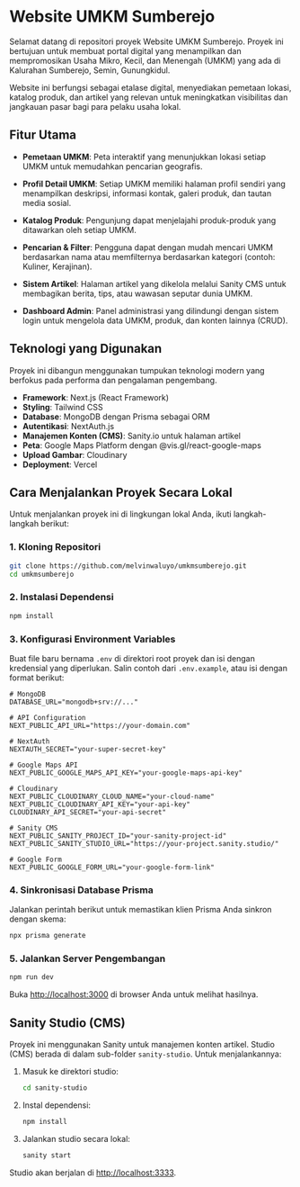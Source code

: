 # Website UMKM Sumberejo

Selamat datang di repositori proyek Website UMKM Sumberejo. Proyek ini bertujuan untuk membuat portal digital yang menampilkan dan mempromosikan Usaha Mikro, Kecil, dan Menengah (UMKM) yang ada di Kalurahan Sumberejo, Semin, Gunungkidul.

Website ini berfungsi sebagai etalase digital, menyediakan pemetaan lokasi, katalog produk, dan artikel yang relevan untuk meningkatkan visibilitas dan jangkauan pasar bagi para pelaku usaha lokal.

## Fitur Utama

- **Pemetaan UMKM**: Peta interaktif yang menunjukkan lokasi setiap UMKM untuk memudahkan pencarian geografis.

- **Profil Detail UMKM**: Setiap UMKM memiliki halaman profil sendiri yang menampilkan deskripsi, informasi kontak, galeri produk, dan tautan media sosial.

- **Katalog Produk**: Pengunjung dapat menjelajahi produk-produk yang ditawarkan oleh setiap UMKM.

- **Pencarian & Filter**: Pengguna dapat dengan mudah mencari UMKM berdasarkan nama atau memfilternya berdasarkan kategori (contoh: Kuliner, Kerajinan).

- **Sistem Artikel**: Halaman artikel yang dikelola melalui Sanity CMS untuk membagikan berita, tips, atau wawasan seputar dunia UMKM.

- **Dashboard Admin**: Panel administrasi yang dilindungi dengan sistem login untuk mengelola data UMKM, produk, dan konten lainnya (CRUD).

## Teknologi yang Digunakan

Proyek ini dibangun menggunakan tumpukan teknologi modern yang berfokus pada performa dan pengalaman pengembang.

- **Framework**: Next.js (React Framework)
- **Styling**: Tailwind CSS
- **Database**: MongoDB dengan Prisma sebagai ORM
- **Autentikasi**: NextAuth.js
- **Manajemen Konten (CMS)**: Sanity.io untuk halaman artikel
- **Peta**: Google Maps Platform dengan @vis.gl/react-google-maps
- **Upload Gambar**: Cloudinary
- **Deployment**: Vercel

## Cara Menjalankan Proyek Secara Lokal

Untuk menjalankan proyek ini di lingkungan lokal Anda, ikuti langkah-langkah berikut:

### 1. Kloning Repositori

```bash
git clone https://github.com/melvinwaluyo/umkmsumberejo.git
cd umkmsumberejo
```

### 2. Instalasi Dependensi

```bash
npm install
```

### 3. Konfigurasi Environment Variables

Buat file baru bernama `.env` di direktori root proyek dan isi dengan kredensial yang diperlukan. Salin contoh dari `.env.example`, atau isi dengan format berikut:

```env
# MongoDB
DATABASE_URL="mongodb+srv://..."

# API Configuration
NEXT_PUBLIC_API_URL="https://your-domain.com"

# NextAuth
NEXTAUTH_SECRET="your-super-secret-key"

# Google Maps API
NEXT_PUBLIC_GOOGLE_MAPS_API_KEY="your-google-maps-api-key"

# Cloudinary
NEXT_PUBLIC_CLOUDINARY_CLOUD_NAME="your-cloud-name"
NEXT_PUBLIC_CLOUDINARY_API_KEY="your-api-key"
CLOUDINARY_API_SECRET="your-api-secret"

# Sanity CMS
NEXT_PUBLIC_SANITY_PROJECT_ID="your-sanity-project-id"
NEXT_PUBLIC_SANITY_STUDIO_URL="https://your-project.sanity.studio/"

# Google Form
NEXT_PUBLIC_GOOGLE_FORM_URL="your-google-form-link"
```

### 4. Sinkronisasi Database Prisma

Jalankan perintah berikut untuk memastikan klien Prisma Anda sinkron dengan skema:

```bash
npx prisma generate
```

### 5. Jalankan Server Pengembangan

```bash
npm run dev
```

Buka [http://localhost:3000](http://localhost:3000) di browser Anda untuk melihat hasilnya.

## Sanity Studio (CMS)

Proyek ini menggunakan Sanity untuk manajemen konten artikel. Studio (CMS) berada di dalam sub-folder `sanity-studio`. Untuk menjalankannya:

1. Masuk ke direktori studio:

   ```bash
   cd sanity-studio
   ```

2. Instal dependensi:

   ```bash
   npm install
   ```

3. Jalankan studio secara lokal:
   ```bash
   sanity start
   ```

Studio akan berjalan di [http://localhost:3333](http://localhost:3333).
